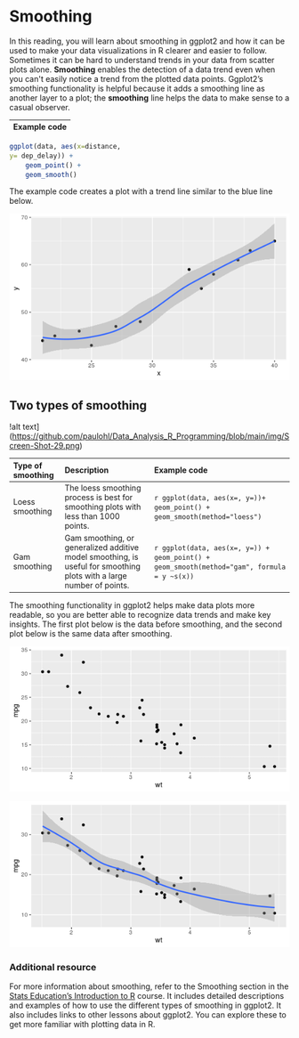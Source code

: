 # Smoothing    


In this reading, you will learn about smoothing in ggplot2 and how it can be used to make your data visualizations in R clearer and easier to follow. Sometimes it can be hard to understand trends in your data from scatter plots alone. **Smoothing** enables the detection of a data trend even when you can't easily notice a trend from the plotted data points. Ggplot2’s smoothing functionality is helpful because it adds a smoothing line as another layer to a plot; the **smoothing** line helps the data to make sense to a casual observer.

|  Example code  |
|----------------|

```r
ggplot(data, aes(x=distance, 
y= dep_delay)) +
    geom_point() +
    geom_smooth()
```

The example code creates a plot with a trend line similar to the blue line below.

![alt text](https://github.com/paulohl/Data_Analysis_R_Programming/blob/main/img/beac48.png)    


## Two types of smoothing    


!alt text](https://github.com/paulohl/Data_Analysis_R_Programming/blob/main/img/Screen-Shot-29.png)    


|   Type of smoothing       |  Description           |      Example code                       |
|:--------------------------|:-----------------------|:----------------------------------------|
|  Loess smoothing          |The loess smoothing process is best for smoothing plots with less than 1000 points.| ```r ggplot(data, aes(x=, y=))+  geom_point() + geom_smooth(method="loess")``` | 
|  Gam smoothing            | Gam smoothing, or generalized additive model smoothing, is useful for smoothing plots with a large number of points. | ```r ggplot(data, aes(x=, y=)) + geom_point() + geom_smooth(method="gam", formula = y ~s(x))``` |


     

The smoothing functionality in ggplot2 helps make data plots more readable, so you are better able to recognize data trends and make key insights. The first plot below is the data before smoothing, and the second plot below is the same data after smoothing.    



![alt text](https://github.com/paulohl/Data_Analysis_R_Programming/blob/main/img/3d26f5.png)


![alt text](https://github.com/paulohl/Data_Analysis_R_Programming/blob/main/img/6b97f.png)    



### Additional resource    


For more information about smoothing, refer to the Smoothing section in the 
[Stats Education’s Introduction to R](http://statseducation.com/Introduction-to-R/modules/graphics/smoothing/)
 course. It includes detailed descriptions and examples of how to use the different types of smoothing in ggplot2. It also includes links to other lessons about ggplot2. You can explore these to get more familiar with plotting data in R.    

 


